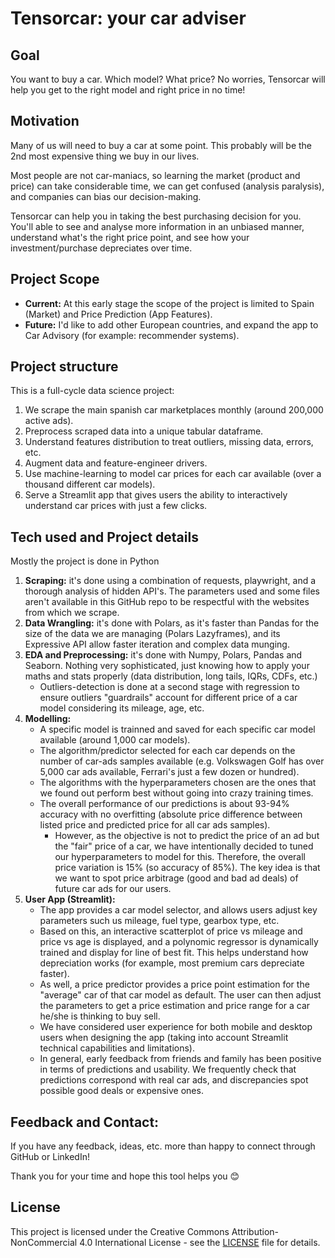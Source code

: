 # Tensorcar: your car adviser

## Goal
You want to buy a car. Which model? What price? No worries, Tensorcar will help you get to the right model and right price in no time!

## Motivation
Many of us will need to buy a car at some point. This probably will be the 2nd most expensive thing we buy in our lives.  

Most people are not car-maniacs, so learning the market (product and price) can take considerable time, we can get confused (analysis paralysis), and companies can bias our decision-making.

Tensorcar can help you in taking the best purchasing decision for you. You'll able to see and analyse more information in an unbiased manner, understand what's the right price point, and see how your investment/purchase depreciates over time.

## Project Scope

- **Current:** At this early stage the scope of the project is limited to Spain (Market) and Price Prediction (App Features).
- **Future:** I'd like to add other European countries, and expand the app to Car Advisory (for example: recommender systems).

## Project structure
This is a full-cycle data science project:

1. We scrape the main spanish car marketplaces monthly (around 200,000 active ads).
2. Preprocess scraped data into a unique tabular dataframe.
3. Understand features distribution to treat outliers, missing data, errors, etc.
4. Augment data and feature-engineer drivers.
5. Use machine-learning to model car prices for each car available (over a thousand different car models).
6. Serve a Streamlit app that gives users the ability to interactively understand car prices with just a few clicks.


## Tech used and Project details
Mostly the project is done in Python

1. **Scraping:** it's done using a combination of requests, playwright, and a thorough analysis of hidden API's. The parameters used and some files aren't available in this GitHub repo to be respectful with the websites from which we scrape.
2. **Data Wrangling:** it's done with Polars, as it's faster than Pandas for the size of the data we are managing (Polars Lazyframes), and its Expressive API allow faster iteration and complex data munging.
3. **EDA and Preprocessing:** it's done with Numpy, Polars, Pandas and Seaborn. Nothing very sophisticated, just knowing how to apply your maths and stats properly (data distribution, long tails, IQRs, CDFs, etc.)
   - Outliers-detection is done at a second stage with regression to ensure outliers "guardrails" account for different price of a car model considering its mileage, age, etc.
5. **Modelling:**
   - A specific model is trainned and saved for each specific car model available (around 1,000 car models).
   - The algorithm/predictor selected for each car depends on the number of car-ads samples available (e.g. Volkswagen Golf has over 5,000 car ads available, Ferrari's just a few dozen or hundred).
   - The algorithms with the hyperparameters chosen are the ones that we found out perform best without going into crazy training times.
   - The overall performance of our predictions is about 93-94% accuracy with no overfitting (absolute price difference between listed price and predicted price for all car ads samples).
     - However, as the objective is not to predict the price of an ad but the "fair" price of a car, we have intentionally decided to tuned our hyperparameters to model for this. Therefore, the overall price variation is 15% (so accuracy of 85%). The key idea is that we want to spot price arbitrage (good and bad ad deals) of future car ads for our users.
6. **User App (Streamlit):**
   - The app provides a car model selector, and allows users adjust key parameters such us mileage, fuel type, gearbox type, etc.
   - Based on this, an interactive scatterplot of price vs mileage and price vs age is displayed, and a polynomic regressor is dynamically trained and display for line of best fit. This helps understand how depreciation works (for example, most premium cars depreciate faster).
   - As well, a price predictor provides a price point estimation for the "average" car of that car model as default. The user can then adjust the parameters to get a price estimation and price range for a car he/she is thinking to buy sell.
   - We have considered user experience for both mobile and desktop users when designing the app (taking into account Streamlit technical capabilities and limitations).
   - In general, early feedback from friends and family has been positive in terms of predictions and usability. We frequently check that predictions correspond with real car ads, and discrepancies spot possible good deals or expensive ones.

## Feedback and Contact:
If you have any feedback, ideas, etc. more than happy to connect through GitHub or LinkedIn!

Thank you for your time and hope this tool helps you 😊

## License

This project is licensed under the Creative Commons Attribution-NonCommercial 4.0 International License - see the [LICENSE](LICENSE) file for details.
